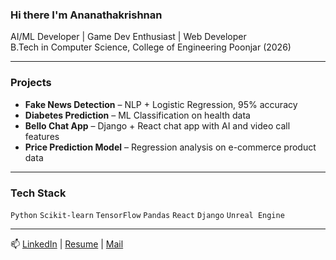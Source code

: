 ### Hi there I'm Ananathakrishnan

AI/ML Developer | Game Dev Enthusiast | Web Developer  
B.Tech in Computer Science, College of Engineering Poonjar (2026)

---

### Projects
- **Fake News Detection** – NLP + Logistic Regression, 95% accuracy  
- **Diabetes Prediction** – ML Classification on health data  
- **Bello Chat App** – Django + React chat app with AI and video call features  
- **Price Prediction Model** – Regression analysis on e-commerce product data

---

### Tech Stack
`Python` `Scikit-learn` `TensorFlow` `Pandas` `React` `Django` `Unreal Engine`

---

📫 [LinkedIn](https://linkedin.com/in/ananthakrishnants7) | [Resume](#) | [Mail](mailto:ananthakrishnantssunil@gmail.com)

